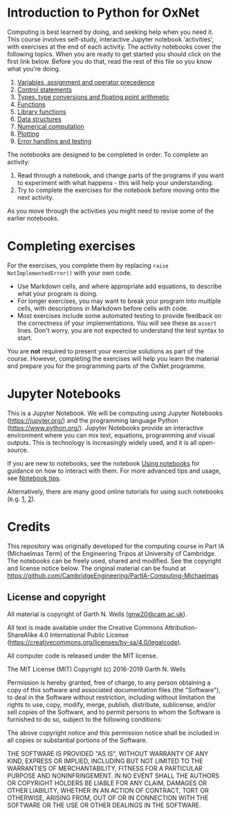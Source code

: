 # Introduction to Python for OxNet

Computing is best learned by doing, and seeking help when you need it. This course involves self-study, interactive Jupyter notebook 'activities', with exercises at the end of each activity. The activity notebooks cover the following topics. When you are ready to get started you should click on the first link below. Before you do that, read the rest of this file so you know what you're doing.

1. [Variables, assignment and operator precedence](01%20Variables,%20assignment%20and%20operator%20precedence.ipynb)
1. [Control statements](02%20Control%20statements.ipynb)
1. [Types, type conversions and floating point arithmetic](03%20Types,%20type%20conversions%20and%20floating%20point%20arithmetic.ipynb)
1. [Functions](04%20Functions.ipynb)
1. [Library functions](05%20Library%20functions.ipynb)
1. [Data structures](06%20Data%20structures.ipynb)
1. [Numerical computation](07%20Numerical%20computation.ipynb)
1. [Plotting](08%20Plotting.ipynb)
1. [Error handling and testing](09%20Error%20handling%20and%20testing.ipynb)


The notebooks are designed to be completed in order. To complete an activity:

1. Read through a notebook, and change parts of the programs if you want to experiment with what 
   happens - this will help your understanding. 
1. Try to complete the exercises for the notebook before moving onto the next activity.

As you move through the activities you might need to revise some of the earlier notebooks.

# Completing exercises

For the exercises, you complete them by replacing `raise NotImplementedError()` with your own code.

- Use Markdown cells, and where appropriate add equations, to describe what your program is doing.
- For longer exercises, you may want to break your program into multiple cells, with descriptions in Markdown before cells with code.
- Most exercises include some automated testing to provide feedback on the correctness of 
  your implementations. You will see these as `assert` lines. Don't worry, you are not expected to understand the test syntax to start.   
  
You are **not** required to present your exercise solutions as part of the course. However, completing the exercises will help you learn the material and prepare you for the programming parts of the OxNet programme.

# Jupyter Notebooks

This is a Jupyter Notebook. We will be computing using Jupyter Notebooks (https://jupyter.org/) and 
the programming language Python (https://www.python.org/).
Jupyter Notebooks  provide an interactive environment where you can mix text, equations, programming
and visual outputs. This is technology is increasingly widely used, and it is all open-source. 

If you are new to notebooks, see the notebook [Using notebooks](Using%20notebooks.ipynb) for guidance on how to interact with them. For more advanced tips and usage, see [Notebook tips](Notebook%20tips.ipynb).

Alternatively, there are many good online tutorials for using such notebooks (e.g. [1](https://www.dataquest.io/blog/jupyter-notebook-tutorial/), [2](https://www.codecademy.com/articles/how-to-use-jupyter-notebooks)). 


# Credits

This repository was originally developed for the computing course in Part IA (Michaelmas Term) of the Engineering Tripos at University of Cambridge. The notebooks can be freely used, shared and modified. See the copyright and license notice below. The original material can be found at https://github.com/CambridgeEngineering/PartIA-Computing-Michaelmas

## License and copyright

All material is copyright of Garth N. Wells (<gnw20@cam.ac.uk>).

All text is made available under the Creative Commons
Attribution-ShareAlike 4.0 International Public License
(https://creativecommons.org/licenses/by-sa/4.0/legalcode).

All computer code is released under the MIT license.

The MIT License (MIT)
Copyright (c) 2016-2019 Garth N. Wells

Permission is hereby granted, free of charge, to any person obtaining
a copy of this software and associated documentation files (the
"Software"), to deal in the Software without restriction, including
without limitation the rights to use, copy, modify, merge, publish,
distribute, sublicense, and/or sell copies of the Software, and to
permit persons to whom the Software is furnished to do so, subject to
the following conditions:

The above copyright notice and this permission notice shall be
included in all copies or substantial portions of the Software.

THE SOFTWARE IS PROVIDED "AS IS", WITHOUT WARRANTY OF ANY KIND,
EXPRESS OR IMPLIED, INCLUDING BUT NOT LIMITED TO THE WARRANTIES OF
MERCHANTABILITY, FITNESS FOR A PARTICULAR PURPOSE AND
NONINFRINGEMENT. IN NO EVENT SHALL THE AUTHORS OR COPYRIGHT HOLDERS BE
LIABLE FOR ANY CLAIM, DAMAGES OR OTHER LIABILITY, WHETHER IN AN ACTION
OF CONTRACT, TORT OR OTHERWISE, ARISING FROM, OUT OF OR IN CONNECTION
WITH THE SOFTWARE OR THE USE OR OTHER DEALINGS IN THE SOFTWARE.
